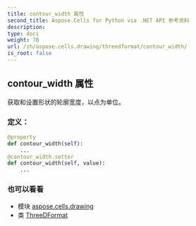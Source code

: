 ```yaml
---
title: contour_width 属性
second_title: Aspose.Cells for Python via .NET API 参考资料
description:
type: docs
weight: 70
url: /zh/aspose.cells.drawing/threedformat/contour_width/
is_root: false
---
```

## contour_width 属性

获取和设置形状的轮廓宽度，以点为单位。
### 定义：
```python
@property
def contour_width(self):
    ...
@contour_width.setter
def contour_width(self, value):
    ...
```

### 也可以看看
* 模块 [aspose.cells.drawing](../../)
* 类 [ThreeDFormat](/cells/python-net/zh/aspose.cells.drawing/threedformat)

